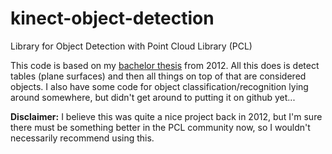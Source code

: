 kinect-object-detection
=======================

Library for Object Detection with Point Cloud Library (PCL)

This code is based on my [bachelor thesis](http://marcel-juenemann.de/pub/Bachelor-Juenemann.pdf) from 2012. All this does is detect tables (plane surfaces) and then all things on top of that are considered objects. I also have some code for object classification/recognition lying around somewhere, but didn't get around to putting it on github yet...

**Disclaimer:** I believe this was quite a nice project back in 2012, but I'm sure there must be something better in the PCL community now, so I wouldn't necessarily recommend using this.
